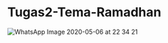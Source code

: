 # Tugas2-Tema-Ramadhan
![WhatsApp Image 2020-05-06 at 22 34 21](https://user-images.githubusercontent.com/64857138/81213306-60ffd480-9000-11ea-9dfd-e121350b2fa1.jpeg)

